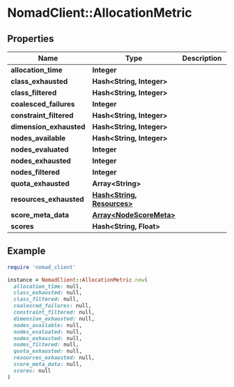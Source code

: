 # NomadClient::AllocationMetric

## Properties

| Name | Type | Description | Notes |
| ---- | ---- | ----------- | ----- |
| **allocation_time** | **Integer** |  | [optional] |
| **class_exhausted** | **Hash&lt;String, Integer&gt;** |  | [optional] |
| **class_filtered** | **Hash&lt;String, Integer&gt;** |  | [optional] |
| **coalesced_failures** | **Integer** |  | [optional] |
| **constraint_filtered** | **Hash&lt;String, Integer&gt;** |  | [optional] |
| **dimension_exhausted** | **Hash&lt;String, Integer&gt;** |  | [optional] |
| **nodes_available** | **Hash&lt;String, Integer&gt;** |  | [optional] |
| **nodes_evaluated** | **Integer** |  | [optional] |
| **nodes_exhausted** | **Integer** |  | [optional] |
| **nodes_filtered** | **Integer** |  | [optional] |
| **quota_exhausted** | **Array&lt;String&gt;** |  | [optional] |
| **resources_exhausted** | [**Hash&lt;String, Resources&gt;**](Resources.md) |  | [optional] |
| **score_meta_data** | [**Array&lt;NodeScoreMeta&gt;**](NodeScoreMeta.md) |  | [optional] |
| **scores** | **Hash&lt;String, Float&gt;** |  | [optional] |

## Example

```ruby
require 'nomad_client'

instance = NomadClient::AllocationMetric.new(
  allocation_time: null,
  class_exhausted: null,
  class_filtered: null,
  coalesced_failures: null,
  constraint_filtered: null,
  dimension_exhausted: null,
  nodes_available: null,
  nodes_evaluated: null,
  nodes_exhausted: null,
  nodes_filtered: null,
  quota_exhausted: null,
  resources_exhausted: null,
  score_meta_data: null,
  scores: null
)
```

